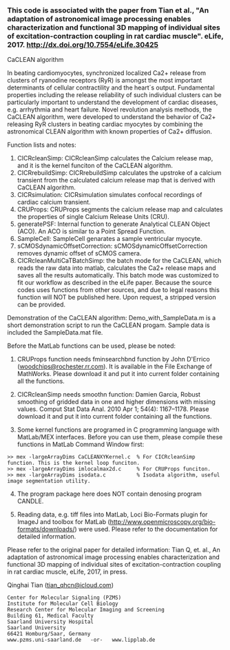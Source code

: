 
### This code is associated with the paper from Tian et al., "An adaptation of astronomical image processing enables characterization and functional 3D mapping of individual sites of excitation-contraction coupling in rat cardiac muscle". eLife, 2017. http://dx.doi.org/10.7554/eLife.30425


CaCLEAN algorithm

In beating cardiomyocytes, synchronized localized Ca2+ release from clusters of ryanodine receptors (RyR) is amongst the most important determinants of cellular contractility and the heart´s output. Fundamental properties including the release reliability of such individual clusters can be particularly important to understand the development of cardiac diseases, e.g. arrhythmia and heart failure. Novel revolution analysis methods, the CaCLEAN algorithm, were developed to understand the behavior of Ca2+ releasing RyR clusters in beating cardiac myocytes by combining the astronomical CLEAN algorithm with known properties of Ca2+ diffusion. 

Function lists and notes:
  1. CICRcleanSimp: CICRcleanSimp calculates the Calcium release map, and it is the kernel funciton of the CaCLEAN algorithm.
  2. CICRrebuildSimp: CICRrebuildSimp calculates the upstroke of a calcium transient from the calculated calcium release map that is derived with CaCLEAN algorithm.
  3. CICRsimulation: CICRsimulation simulates confocal recordings of cardiac calcium transient.
  4. CRUProps: CRUProps segments the calcium release map and calculates the properties of single Calcium Release Units (CRU).
  5. generatePSF: Internal function to generate Analytical CLEAN Object (ACO). An ACO is similar to a Point Spread Function.
  6. SampleCell: SampleCell genarates a sample ventricular myocyte.
  7. sCMOSdynamicOffsetCorrection: sCMOSdynamicOffsetCorrection removes dynamic offset of sCMOS camera.
  8. CICRcleanMultiCaTBatchSimp: the batch mode for the CaCLEAN, which reads the raw data into matlab, calculates the Ca2+ release maps and saves all the results automatically. This batch mode was customized to fit our workflow as described in the eLife paper. Because the source codes uses functions from other sources, and due to legal reasons this function will NOT be published here. Upon request, a stripped version can be provided.
  
Demonstration of the CaCLEAN algorithm:
  Demo_with_SampleData.m is a short demonstration script to run the CaCLEAN progam. Sample data is included the SampleData.mat file.

Before the MatLab functions can be used, please be noted:

  1. CRUProps function needs fminsearchbnd function by John D'Errico (woodchips@rochester.rr.com). It is available in the File Exchange of MathWorks. Please download it and put it into current folder containing all the functions.
  
  2. CICRcleanSimp needs smoothn function: Damien Garcia, Robust smoothing of gridded data in one and higher dimensions with missing values. Comput Stat Data Anal. 2010 Apr 1; 54(4): 1167–1178. Please download it and put it into current folder containing all the functions.
  
  3. Some kernel functions are programed in C programming language with MatLab/MEX interfaces. Before you can use them, please compile these functions in MatLab Command Window first:
  
	>> mex -largeArrayDims CaCLEANXYKernel.c  % For CICRcleanSimp function. This is the kernel loop funciton.
	>> mex -largeArrayDims imlocalmax2d.c     % For CRUProps funciton.
	>> mex -largeArrayDims isodata.c          % Isodata algorithm, useful image segmentation utility.
	
  4. The program package here does NOT contain denosing program CANDLE.
  
  5. Reading data, e.g. tiff files into MatLab, Loci Bio-Formats plugin for ImageJ and toolbox for MatLab (http://www.openmicroscopy.org/bio-formats/downloads/) were used. Please refer to the documentation for detailed information.


Please refer to the original paper for detailed information: 
	Tian Q, et. al., An adaptation of astronomical image processing enables characterization and functional 3D mapping of individual sites of excitation-contraction coupling in rat cardiac muscle, eLife, 2017, in press.

Qinghai Tian (tian_qhcn@icloud.com)

	Center for Molecular Signaling (PZMS)
	Institute for Molecular Cell Biology
	Research Center for Molecular Imaging and Screening
	Building 61, Medical Faculty
	Saarland University Hospital
	Saarland University
	66421 Homburg/Saar, Germany
	www.pzms.uni-saarland.de   -or-   www.lipplab.de
